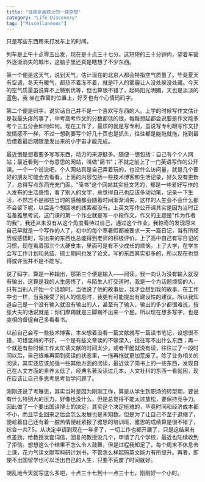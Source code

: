 ```yaml
---
title: "往南京高铁上的一些杂想"
category: "Life Discovery"
tag: ["Miscellaneous"]
---
```


只是写些东西用来打发车上的时间。

列车是上午十点零五出发，现在是十点三十七分。这短短的三十分钟内，望着车窗外逐渐消失的城市，这脑子里还真是瞎想了不少东西。

第一个便是这天气，说到天气，估计现在的北京人都会特指空气质量了。毕竟夏天有空调，冬天有暖气，都热不着冻不着，就是吓人的雾霾让人没处躲没处藏。今天的空气质量虽说算不上特别优等，但也算很不错了，起码阳光明媚，天也是淡淡的蓝色。我 坐在靠窗的位置上，好歹也有个心情码码字。

第二个便是码字，说实话自己并不是一个喜欢写东西的人。上学的时候写作文估计是我最头疼的事了，中考高考作文的分数都低的很，每每想起都会说要是作文能多考个三五分会如何如何。现在工作了，最烦的就是写专利，虽说写专利跟写作文抒发情感不一样，不过一想到要写个好几十页也是抓头，往往都是能拖就拖，拖到最后借着最后期限激发出来的小宇宙才能完成。

最近倒是想着要多写写东西，动力的来源挺多。随便一想包括：自己有个个人网站；最近看到一个有意思的网站，叫做"简书"；不就之前上了一门英语写作的公开课。一个一个说说吧，个人网站真是自己弄着玩的，也没什么访问量，就是几个要好的朋友可能会去看看，上面的内容包括一些技术博客和生活记录，好久没有更新了，总得写点东西充充门面。"简书"这个网站其实挺文艺的，都是一些爱好写作的人发布的生活感悟，看了别人的文字，总觉得自己也应该多动动笔，记录一下生活，不然岂不是那些当时的感触都会随着时间渐渐消失，这样的人生会不会什么都不会留下呢，以后连个想回味的线索都没有。上英文写作公开课其实是因为当时正准备雅思考试，这门课的第一个作业就是写一小段作文，作文的主题是"作为作者的我"，我还从来没有从这个角度看待过自己，通过这个作业，我惊奇的发现原来自己早就是一个写作的人了，初中的每个寒暑假都被要求一天一篇日记，当有所经历或感悟时，写出来的东西也总能得到老师的积极评价。上了高中自己有写日记的习惯，现在看着那三个大硬皮本，里面可是有不少成长的烦恼。上了大学，在学生会写工作计划和总结，硕士期间也发了论文。写的东西其实挺多的，所以现在也觉得或许我并不是不能写。

说了码字，算是一种输出，那第三个便是输入——阅读。我一向认为没有输入就没有输出，这算是我的人生感悟了，与陌生人打交道时，我是一个为话题烦恼的人，只有当别人开始一个话题时，当他说了他的故事后，我才会想到我的故事。在工作中也一样，当我接受了别人的信息时，我更有可能提出有建设性的建议。所以我知道自己是一个没有输入就没有输出的人，甚至有了输入，输出的多少都很难说，按张大夫的话说就是：你们摩羯就是三脚踹不出来一个屁。所以现在想多写字，也是变相的督促自己多看看书。

以前自己会写一些技术博客，本来想着没看一篇文献就写一篇读书笔记，设想很不错，可惜坚持的不好，一个是有些文章读的不够深入，往往写不出什么东西；再一个就是有些时候工作太忙读文献的时间太少，或者干脆就没有读，往往过了一段时间以后，自己很难再回到阅读的状态里，一拖再拖就更加荒废了。除了业务相关的阅读，其实还应该加强一些其他方面的阅读，最近读了简书上的一些东西，发现自己在人文方面的素养太低了，经典名著没读过几本，人文社科的东西一看就困，现在应该让自己多思考思考哲学问题了。

刚刚还说了考雅思，其实当时是因为刚刚工作，算是从学生到职场的转型期，要说有什么特别大的压力，好像也没什么，但是总觉得不能太过放松，要保持竞争力。因此做了一个要出国读博士的决定，其实这个决定挺难的，毕竟时间和经济成本都不小，而且毕业回来之后会怎么发展也是未知数。但是为了让自己不至于退缩了，便趁着自己还有着一腔热情便赶紧报了雅思的培训班，雅思的成绩算是很不错了，综合一共7.5。从决定申请到现在一年多了，一切工作也都开展了，只是这结果有点差劲，给教授发套词信，回复的教授没几个，申请了几个学校，最近也陆续收到了拒信。想想这么个结果不怎么令人鼓舞，但是过程我知足了，每个周末不休息去上课，花力气读文献写科研计划书，不管怎么样起码英文能力有所提升。再者，即使不出国留学也可以活出自己的人生，只要不荒废了时间就好。

胡乱地今天就写这么多吧，十点三十七到十一点三十七，刚刚好一个小时。
